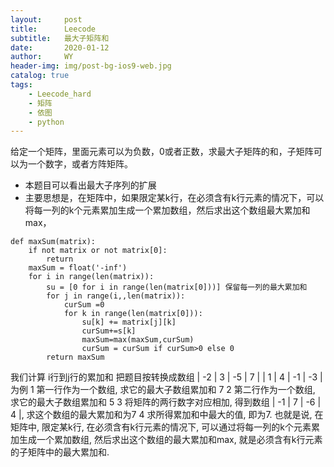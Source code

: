 ```yaml
---
layout:     post
title:      Leecode
subtitle:   最大子矩阵和
date:       2020-01-12
author:     WY
header-img: img/post-bg-ios9-web.jpg
catalog: true
tags:
    - Leecode_hard
    - 矩阵
    - 依图
    - python
---
```

给定一个矩阵，里面元素可以为负数，0或者正数，求最大子矩阵的和，子矩阵可以为一个数字，或者方阵矩阵。

- 本题目可以看出最大子序列的扩展
- 主要思想是，在矩阵中，如果限定某k行，在必须含有k行元素的情况下，可以将每一列的k个元素累加生成一个累加数组，然后求出这个数组最大累加和max，

```
def maxSum(matrix):
    if not matrix or not matrix[0]:
        return 
    maxSum = float('-inf')
    for i in range(len(matrix)):
        su = [0 for i in range(len(matrix[0]))] 保留每一列的最大累加和
        for j in range(i,,len(matrix)):
            curSum =0
            for k in range(len(matrix[0])):
                su[k] += matrix[j][k]
                curSum+=s[k]
                maxSum=max(maxSum,curSum)
                curSum = curSum if curSum>0 else 0
        return maxSum

```

我们计算 i行到j行的累加和 把题目按转换成数组
| -2 | 3 | -5 | 7 |
| 1 | 4 | -1 | -3 |
为例
1 第一行作为一个数组, 求它的最大子数组累加和 7
2 第二行作为一个数组, 求它的最大子数组累加和 5
3 将矩阵的两行数字对应相加, 得到数组 | -1 | 7 | -6 | 4 |, 求这个数组的最大累加和为7
4 求所得累加和中最大的值, 即为7.
也就是说, 在矩阵中, 限定某k行, 在必须含有k行元素的情况下, 可以通过将每一列的k个元素累加生成一个累加数组, 然后求出这个数组的最大累加和max, 就是必须含有k行元素的子矩阵中的最大累加和.